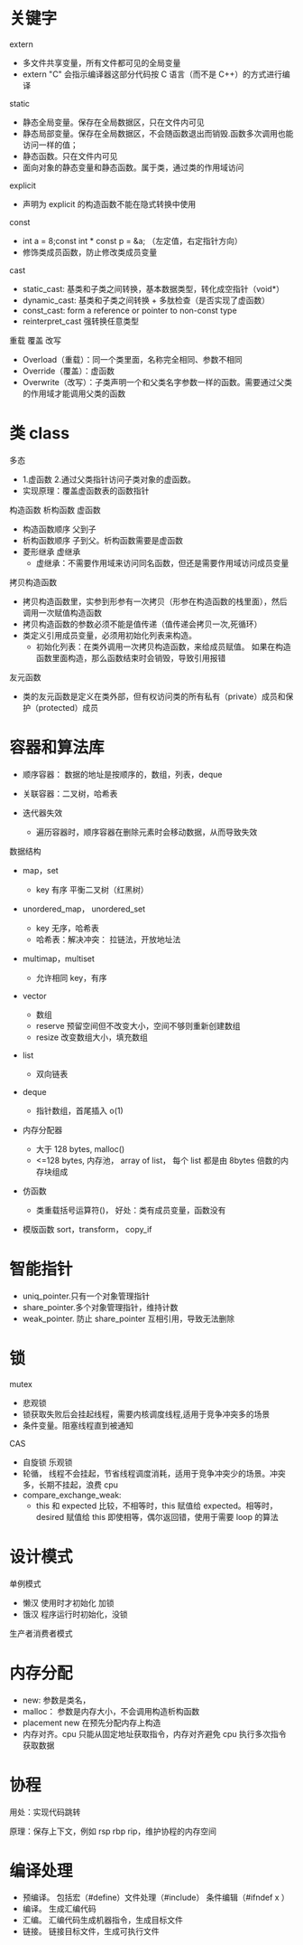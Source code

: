 # 关键字

extern

- 多文件共享变量，所有文件都可见的全局变量
- extern "C" 会指示编译器这部分代码按 C 语言（而不是 C++）的方式进行编译

static

- 静态全局变量。保存在全局数据区，只在文件内可见
- 静态局部变量。保存在全局数据区，不会随函数退出而销毁.函数多次调用也能访问一样的值；
- 静态函数。只在文件内可见
- 面向对象的静态变量和静态函数。属于类，通过类的作用域访问

explicit

- 声明为 explicit 的构造函数不能在隐式转换中使用

const

- int a = 8;const int \* const p = &a; （左定值，右定指针方向）
- 修饰类成员函数，防止修改类成员变量

cast

- static_cast: 基类和子类之间转换，基本数据类型，转化成空指针（void\*）
- dynamic_cast: 基类和子类之间转换 + 多肽检查（是否实现了虚函数）
- const_cast: form a reference or pointer to non-const type
- reinterpret_cast 强转换任意类型

重载 覆盖 改写

- Overload（重载）：同一个类里面，名称完全相同、参数不相同
- Override（覆盖）：虚函数
- Overwrite（改写）：子类声明一个和父类名字参数一样的函数。需要通过父类的作用域才能调用父类的函数

# 类 class

多态

- 1.虚函数 2.通过父类指针访问子类对象的虚函数。
- 实现原理：覆盖虚函数表的函数指针

构造函数 析构函数 虚函数

- 构造函数顺序 父到子
- 析构函数顺序 子到父。析构函数需要是虚函数
- 菱形继承 虚继承
  - 虚继承：不需要作用域来访问同名函数，但还是需要作用域访问成员变量

拷贝构造函数

- 拷贝构造函数里，实参到形参有一次拷贝（形参在构造函数的栈里面），然后调用一次赋值构造函数
- 拷贝构造函数的参数必须不能是值传递（值传递会拷贝一次,死循环）
- 类定义引用成员变量，必须用初始化列表来构造。
  - 初始化列表：在类外调用一次拷贝构造函数，来给成员赋值。 如果在构造函数里面构造，那么函数结束时会销毁，导致引用报错

友元函数

- 类的友元函数是定义在类外部，但有权访问类的所有私有（private）成员和保护（protected）成员

# 容器和算法库

- 顺序容器： 数据的地址是按顺序的，数组，列表，deque
- 关联容器：二叉树，哈希表

- 迭代器失效
  - 遍历容器时，顺序容器在删除元素时会移动数据，从而导致失效

数据结构

- map，set
  - key 有序 平衡二叉树（红黑树）
- unordered_map， unordered_set
  - key 无序，哈希表
  - 哈希表：解决冲突： 拉链法，开放地址法
- multimap，multiset
  - 允许相同 key，有序
- vector
  - 数组
  - reserve 预留空间但不改变大小，空间不够则重新创建数组
  - resize 改变数组大小，填充数组
- list
  - 双向链表
- deque

  - 指针数组，首尾插入 o(1)

- 内存分配器

  - 大于 128 bytes, malloc()
  - <=128 bytes, 内存池， array of list， 每个 list 都是由 8bytes 倍数的内存块组成

- 仿函数

  - 类重载括号运算符()， 好处：类有成员变量，函数没有

- 模版函数 sort，transform， copy_if

# 智能指针

- uniq_pointer.只有一个对象管理指针
- share_pointer.多个对象管理指针，维持计数
- weak_pointer. 防止 share_pointer 互相引用，导致无法删除

# 锁

mutex

- 悲观锁
- 锁获取失败后会挂起线程，需要内核调度线程,适用于竞争冲突多的场景
- 条件变量。阻塞线程直到被通知

CAS

- 自旋锁 乐观锁
- 轮循， 线程不会挂起，节省线程调度消耗，适用于竞争冲突少的场景。冲突多，长期不挂起，浪费 cpu
- compare_exchange_weak:
  - this 和 expected 比较，不相等时，this 赋值给 expected。相等时，desired 赋值给 this 即使相等，偶尔返回错，使用于需要 loop 的算法

# 设计模式

单例模式

- 懒汉 使用时才初始化 加锁
- 饿汉 程序运行时初始化，没锁

生产者消费者模式

# 内存分配

- new: 参数是类名，
- malloc： 参数是内存大小，不会调用构造析构函数
- placement new 在预先分配内存上构造
- 内存对齐。cpu 只能从固定地址获取指令，内存对齐避免 cpu 执行多次指令获取数据

# 协程

用处：实现代码跳转

原理：保存上下文，例如 rsp rbp rip，维护协程的内存空间

# 编译处理

- 预编译。 包括宏（#define）文件处理（#include） 条件编辑（#ifndef x ）
- 编译。 生成汇编代码
- 汇编。 汇编代码生成机器指令，生成目标文件
- 链接。 链接目标文件，生成可执行文件
